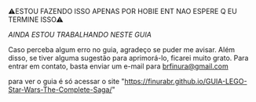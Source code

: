 ⚠ESTOU FAZENDO ISSO APENAS POR HOBIE ENT NAO ESPERE Q EU TERMINE ISSO⚠

*AINDA ESTOU TRABALHANDO NESTE GUIA*

Caso perceba algum erro no guia, agradeço se puder me avisar. Além disso, se tiver alguma sugestão para aprimorá-lo, ficarei muito grato. Para entrar em contato, basta enviar um e-mail para brfinura@gmail.com

para ver o guia é só acessar o site "https://finurabr.github.io/GUIA-LEGO-Star-Wars-The-Complete-Saga/"
